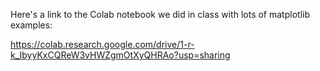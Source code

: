 Here's a link to the Colab notebook we did in class with lots of matplotlib examples:

https://colab.research.google.com/drive/1-r-k_IbyyKxCQReW3vHWZgmOtXyQHRAo?usp=sharing
